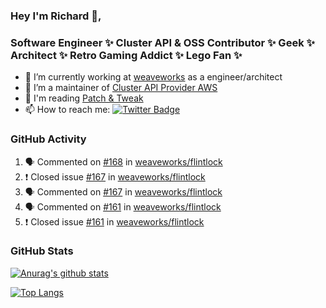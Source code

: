### Hey I'm Richard 👋, 

<h3 align="left">Software Engineer ✨ Cluster API & OSS Contributor ✨ Geek ✨ Architect ✨ Retro Gaming Addict ✨ Lego Fan ✨</h3>

- 🔭 I’m currently working at [weaveworks](https://github.com/weaveworks) as a engineer/architect
- 👯 I’m a maintainer of [Cluster API Provider AWS](https://github.com/kubernetes-sigs/cluster-api-provider-aws)
- 💬 I'm reading [Patch & Tweak](https://bjooks.com/products/patch-tweak-exploring-modular-synthesis)
- 📫 How to reach me: [![Twitter Badge](https://img.shields.io/badge/-@fruit_case-00acee?style=flat&logo=Twitter&logoColor=white)](https://twitter.com/intent/follow?screen_name=fruit_case "Follow on Twitter")

### GitHub Activity 

<!--START_SECTION:activity-->
1. 🗣 Commented on [#168](https://github.com/weaveworks/flintlock/issues/168) in [weaveworks/flintlock](https://github.com/weaveworks/flintlock)
2. ❗️ Closed issue [#167](https://github.com/weaveworks/flintlock/issues/167) in [weaveworks/flintlock](https://github.com/weaveworks/flintlock)
3. 🗣 Commented on [#167](https://github.com/weaveworks/flintlock/issues/167) in [weaveworks/flintlock](https://github.com/weaveworks/flintlock)
4. 🗣 Commented on [#161](https://github.com/weaveworks/flintlock/issues/161) in [weaveworks/flintlock](https://github.com/weaveworks/flintlock)
5. ❗️ Closed issue [#161](https://github.com/weaveworks/flintlock/issues/161) in [weaveworks/flintlock](https://github.com/weaveworks/flintlock)
<!--END_SECTION:activity-->

### GitHub Stats

[![Anurag's github stats](https://github-readme-stats.vercel.app/api?username=richardcase&count_private=true&show_icons=true)](https://github.com/anuraghazra/github-readme-stats)

[![Top Langs](https://github-readme-stats.vercel.app/api/top-langs/?username=richardcase&hide=html&layout=compact)](https://github.com/anuraghazra/github-readme-stats)
